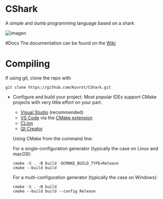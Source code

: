 # CShark
 A simple and dumb programming language based on a shark

![imagen](https://github.com/user-attachments/assets/2bcfda6c-a730-46b9-b977-277354a69de1)

#Docs
The documentation can be found on the [Wiki](https://github.com/Kuvrot/CShark/wiki)

# Compiling

If using git, clone the repo with 
```
git clone https://github.com/Kuvrot/CShark.git
```
- Configure and build your project. Most popular IDEs support CMake projects with very little effort on your part.
    - [Visual Studio](https://docs.microsoft.com/en-us/cpp/build/cmake-projects-in-visual-studio?view=msvc-170) (recommended)
    - [VS Code](https://code.visualstudio.com) via the [CMake extension](https://code.visualstudio.com/docs/cpp/cmake-linux)
    - [CLion](https://www.jetbrains.com/clion/features/cmake-support.html)
    - [Qt Creator](https://doc.qt.io/qtcreator/creator-project-cmake.html)

    Using CMake from the command line:

    For a single-configuration generator (typically the case on Linux and macOS):
    ```
    cmake -S . -B build -DCMAKE_BUILD_TYPE=Release
    cmake --build build
    ```

    For a multi-configuration generator (typically the case on Windows):
    ```
    cmake -S . -B build
    cmake --build build --config Release
    ```

